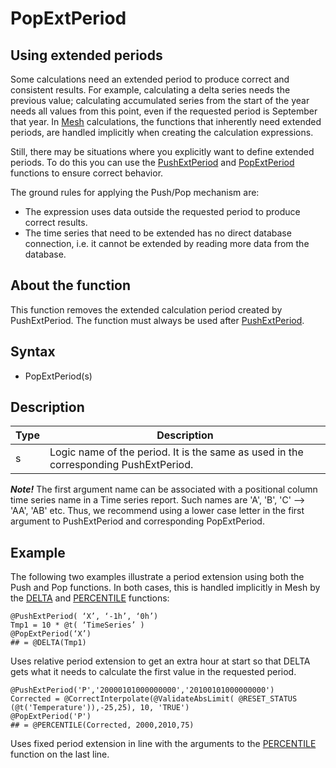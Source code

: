 # PopExtPeriod
## Using extended periods

Some calculations need an extended period to produce correct and consistent
results. For example, calculating a delta series needs the previous value;
calculating accumulated series from the start of the year needs all values from
this point, even if the requested period is September that year. In
[Mesh](../functions/introduction.md) calculations, the functions that
inherently need extended periods, are handled implicitly when creating the
calculation expressions.

Still, there may be situations where you explicitly want to define extended
periods. To do this you can use the [PushExtPeriod](../functions/push_ext_period.md) and
[PopExtPeriod](../functions/pop_ext_period.md) functions to ensure correct behavior.

The ground rules for applying the Push/Pop mechanism are:

- The expression uses data outside the requested period to produce correct results.
- The time series that need to be extended has no direct database connection, i.e. it cannot be extended by reading more data from the database.

## About the function
This function removes the extended calculation period created by PushExtPeriod.
The function must always be used after [PushExtPeriod](../functions/push_ext_period.md).

## Syntax
- PopExtPeriod(s)


## Description


| Type | Description |
|---|---|
| s | Logic name of the period. It is the same as used in the corresponding PushExtPeriod. |



***Note!*** The first argument name can be associated with a positional column
time series name in a Time series report. Such names are 'A', 'B', 'C' --> 'AA',
'AB' etc. Thus, we recommend using a lower case letter in the first argument to
PushExtPeriod and corresponding PopExtPeriod.

## Example

The following two examples illustrate a period extension using both the Push and
Pop functions. In both cases, this is handled implicitly in Mesh by the
[DELTA](../functions/delta.md) and [PERCENTILE](../functions/percentile.md) functions:
```
@PushExtPeriod( ‘X’, ‘-1h’, ‘0h’)
Tmp1 = 10 * @t( ‘TimeSeries’ )
@PopExtPeriod(‘X’)
## = @DELTA(Tmp1)
```
Uses relative period extension to get an extra hour at start so that DELTA gets
what it needs to calculate the first value in the requested period.

```
@PushExtPeriod('P','20000101000000000','20100101000000000')
Corrected = @CorrectInterpolate(@ValidateAbsLimit( @RESET_STATUS
(@t('Temperature')),-25,25), 10, 'TRUE')
@PopExtPeriod('P')
## = @PERCENTILE(Corrected, 2000,2010,75)
```
Uses fixed period extension in line with the arguments to the
[PERCENTILE](../functions/percentile.md) function on the last line.
